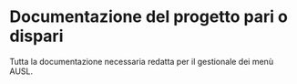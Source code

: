 # Documentazione del progetto pari o dispari
Tutta la documentazione necessaria redatta per il gestionale dei menù AUSL.
